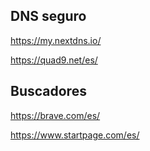 ## DNS seguro
https://my.nextdns.io/

https://quad9.net/es/

## Buscadores
https://brave.com/es/

https://www.startpage.com/es/
